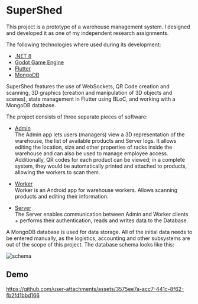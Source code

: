 # SuperShed

This project is a prototype of a warehouse management system. I designed and developed it as one of my independent research assignments.

The following technologies where used during its development:

- [.NET 8](https://dotnet.microsoft.com/en-us/)
- [Godot Game Engine](https://godotengine.org/)
- [Flutter](https://flutter.dev/)
- [MongoDB](https://www.mongodb.com/)

SuperShed features the use of WebSockets, QR Code creation and scanning, 3D graphics (creation and manipulation of 3D objects and scenes), state management in Flutter using BLoC, and working with a MongoDB database.

The project consists of three separate pieces of software:

- [Admin](https://github.com/Metal666-NAU/SuperShedAdmin)  
  The Admin app lets users (managers) view a 3D representation of the warehouse, the list of available products and Server logs. It allows editing the location, size and other properties of racks inside the warehouse and can also be used to manage employee access. Additionally, QR codes for each product can be viewed; in a complete system, they would be automatically printed and attached to products, allowing the workers to scan them.

- [Worker](https://github.com/Metal666-NAU/supershed_worker)  
  Worker is an Android app for warehouse workers. Allows scanning products and editing their information.

- [Server](https://github.com/Metal666-NAU/SuperShedServerV2)  
  The Server enables communication between Admin and Worker clients + performs their authentication, reads and writes data to the Database.

A MongoDB database is used for data storage. All of the initial data needs to be entered manually, as the logistics, accounting and other subsystems are out of the scope of this project. The database schema looks like this:

![schema](https://github.com/user-attachments/assets/ebe298d7-2401-4a0c-aa0f-3ba09570b31d)

## Demo

https://github.com/user-attachments/assets/3575ee7a-acc7-441c-8f62-fb2fd1bbd166
